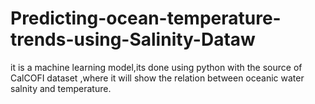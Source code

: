 # Predicting-ocean-temperature-trends-using-Salinity-Dataw
it is a machine learning model,its done using python with the source of CalCOFI dataset ,where it will show the relation between oceanic water salnity and temperature.
